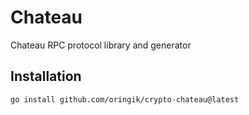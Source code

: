 # Chateau

Chateau RPC protocol library and generator

## Installation

```bash
go install github.com/oringik/crypto-chateau@latest
```